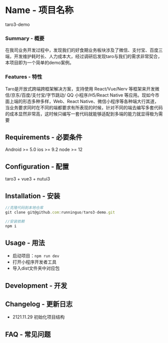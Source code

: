 
# Name - 项目名称
taro3-demo
### Summary - 概要
在我司业务开发过程中，发现我们的好食期业务板块涉及了微信、支付宝、百度三端，开发维护耗时长、人力成本大，经过调研后发现taro与我们的需求非常契合，本项目即为一个简单的demo案例。
### Features - 特性
Taro是开放式跨端跨框架解决方案，支持使用 React/Vue/Nerv 等框架来开发微信/京东/百度/支付宝/字节跳动/ QQ 小程序/H5/React Native 等应用。现如今市面上端的形态多种多样，Web、React Native、微信小程序等各种端大行其道，当业务要求同时在不同的端都要求有所表现的时候，针对不同的端去编写多套代码的成本显然非常高，这时候只编写一套代码就能够适配到多端的能力就显得极为需要
## Requirements - 必要条件
Android >= 5.0
ios >= 9.2
node >= 12

## Configuration - 配置
taro3 + vue3 + nutui3
## Installation - 安装
```javascript
//克隆代码到本地仓库
git clone git@github.com:runninguo/taro3-demo.git

//安装依赖
npm i

```


## Usage - 用法

- 启动项目：`npm run dev`
- 打开小程序开发者工具
- 导入dist文件夹中对应包

## Development - 开发

## Changelog - 更新日志
- 2121.11.29 初始化项目结构
## FAQ - 常见问题